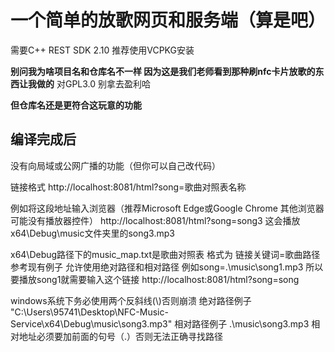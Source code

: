 # 一个简单的放歌网页和服务端（算是吧）

需要C++ REST SDK 2.10 推荐使用VCPKG安装

**别问我为啥项目名和仓库名不一样 因为这是我们老师看到那种刷nfc卡片放歌的东西让我做的**
对GPL3.0 别拿去盈利哈

**但仓库名还是更符合这玩意的功能**


## 编译完成后

没有向局域或公网广播的功能（但你可以自己改代码）

链接格式
http://localhost:8081/html?song=歌曲对照表名称

例如将这段地址输入浏览器（推荐Microsoft Edge或Google Chrome 其他浏览器可能没有播放器控件）
http://localhost:8081/html?song=song3
这会播放x64\Debug\music文件夹里的song3.mp3

x64\Debug路径下的music_map.txt是歌曲对照表
格式为 链接关键词=歌曲路径 参考现有例子 允许使用绝对路径和相对路径
例如song=.\\music\\song1.mp3
所以要播放song1就需要输入这个链接
http://localhost:8081/html?song=song

windows系统下务必使用两个反斜线(\\)否则崩溃
绝对路径例子 "C:\\Users\\95741\\Desktop\\NFC-Music-Service\\x64\\Debug\\music\\song3.mp3"
相对路径例子 .\\music\\song3.mp3
相对地址必须要加前面的句号（.）否则无法正确寻找路径
